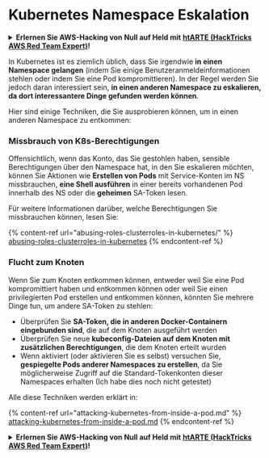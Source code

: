 # Kubernetes Namespace Eskalation

<details>

<summary><strong>Erlernen Sie AWS-Hacking von Null auf Held mit</strong> <a href="https://training.hacktricks.xyz/courses/arte"><strong>htARTE (HackTricks AWS Red Team Expert)</strong></a><strong>!</strong></summary>

Andere Möglichkeiten, HackTricks zu unterstützen:

* Wenn Sie Ihr **Unternehmen in HackTricks beworben sehen möchten** oder **HackTricks im PDF-Format herunterladen möchten**, überprüfen Sie die [**ABONNEMENTPLÄNE**](https://github.com/sponsors/carlospolop)!
* Holen Sie sich das [**offizielle PEASS & HackTricks-Merchandise**](https://peass.creator-spring.com)
* Entdecken Sie [**The PEASS Family**](https://opensea.io/collection/the-peass-family), unsere Sammlung exklusiver [**NFTs**](https://opensea.io/collection/the-peass-family)
* **Treten Sie der** 💬 [**Discord-Gruppe**](https://discord.gg/hRep4RUj7f) oder der [**Telegram-Gruppe**](https://t.me/peass) bei oder **folgen** Sie mir auf **Twitter** 🐦 [**@carlospolopm**](https://twitter.com/carlospolopm)**.**
* **Teilen Sie Ihre Hacking-Tricks, indem Sie PRs an die** [**HackTricks**](https://github.com/carlospolop/hacktricks) und [**HackTricks Cloud**](https://github.com/carlospolop/hacktricks-cloud) GitHub-Repositories einreichen.

</details>

In Kubernetes ist es ziemlich üblich, dass Sie irgendwie **in einen Namespace gelangen** (indem Sie einige Benutzeranmeldeinformationen stehlen oder indem Sie eine Pod kompromittieren). In der Regel werden Sie jedoch daran interessiert sein, **in einen anderen Namespace zu eskalieren, da dort interessantere Dinge gefunden werden können**.

Hier sind einige Techniken, die Sie ausprobieren können, um in einen anderen Namespace zu entkommen:

### Missbrauch von K8s-Berechtigungen

Offensichtlich, wenn das Konto, das Sie gestohlen haben, sensible Berechtigungen über den Namespace hat, in den Sie eskalieren möchten, können Sie Aktionen wie **Erstellen von Pods** mit Service-Konten im NS missbrauchen, **eine Shell ausführen** in einer bereits vorhandenen Pod innerhalb des NS oder die **geheimen** SA-Token lesen.

Für weitere Informationen darüber, welche Berechtigungen Sie missbrauchen können, lesen Sie:

{% content-ref url="abusing-roles-clusterroles-in-kubernetes/" %}
[abusing-roles-clusterroles-in-kubernetes](abusing-roles-clusterroles-in-kubernetes/)
{% endcontent-ref %}

### Flucht zum Knoten

Wenn Sie zum Knoten entkommen können, entweder weil Sie eine Pod kompromittiert haben und entkommen können oder weil Sie einen privilegierten Pod erstellen und entkommen können, könnten Sie mehrere Dinge tun, um andere SA-Token zu stehlen:

* Überprüfen Sie **SA-Token, die in anderen Docker-Containern eingebunden sind**, die auf dem Knoten ausgeführt werden
* Überprüfen Sie neue **kubeconfig-Dateien auf dem Knoten mit zusätzlichen Berechtigungen**, die dem Knoten erteilt wurden
* Wenn aktiviert (oder aktivieren Sie es selbst) versuchen Sie, **gespiegelte Pods anderer Namespaces zu erstellen**, da Sie möglicherweise Zugriff auf die Standard-Tokenkonten dieser Namespaces erhalten (Ich habe dies noch nicht getestet)

Alle diese Techniken werden erklärt in:

{% content-ref url="attacking-kubernetes-from-inside-a-pod.md" %}
[attacking-kubernetes-from-inside-a-pod.md](attacking-kubernetes-from-inside-a-pod.md)
{% endcontent-ref %}

<details>

<summary><strong>Erlernen Sie AWS-Hacking von Null auf Held mit</strong> <a href="https://training.hacktricks.xyz/courses/arte"><strong>htARTE (HackTricks AWS Red Team Expert)</strong></a><strong>!</strong></summary>

Andere Möglichkeiten, HackTricks zu unterstützen:

* Wenn Sie Ihr **Unternehmen in HackTricks beworben sehen möchten** oder **HackTricks im PDF-Format herunterladen möchten**, überprüfen Sie die [**ABONNEMENTPLÄNE**](https://github.com/sponsors/carlospolop)!
* Holen Sie sich das [**offizielle PEASS & HackTricks-Merchandise**](https://peass.creator-spring.com)
* Entdecken Sie [**The PEASS Family**](https://opensea.io/collection/the-peass-family), unsere Sammlung exklusiver [**NFTs**](https://opensea.io/collection/the-peass-family)
* **Treten Sie der** 💬 [**Discord-Gruppe**](https://discord.gg/hRep4RUj7f) oder der [**Telegram-Gruppe**](https://t.me/peass) bei oder **folgen** Sie mir auf **Twitter** 🐦 [**@carlospolopm**](https://twitter.com/carlospolopm)**.**
* **Teilen Sie Ihre Hacking-Tricks, indem Sie PRs an die** [**HackTricks**](https://github.com/carlospolop/hacktricks) und [**HackTricks Cloud**](https://github.com/carlospolop/hacktricks-cloud) GitHub-Repositories einreichen.

</details>
